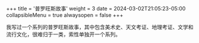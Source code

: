 +++
title = '普罗旺斯故事'
weight = 3
date = 2024-03-02T21:05:23-05:00
collapsibleMenu = true
alwaysopen = false
+++

我写过一个系列的普罗旺斯故事，其中包含美术史、天文考证、地理考证、文学和流行文化，很难归于一类，索性单独开一个系列。